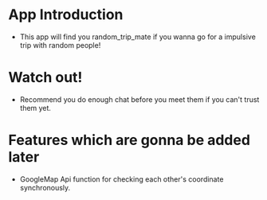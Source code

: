 # App Introduction
* This app will find you random_trip_mate if you wanna go for a impulsive trip with random people!

# Watch out!
* Recommend you do enough chat before you meet them if you can't trust them yet.

# Features which are gonna be added later
* GoogleMap Api function for checking each other's coordinate synchronously.
